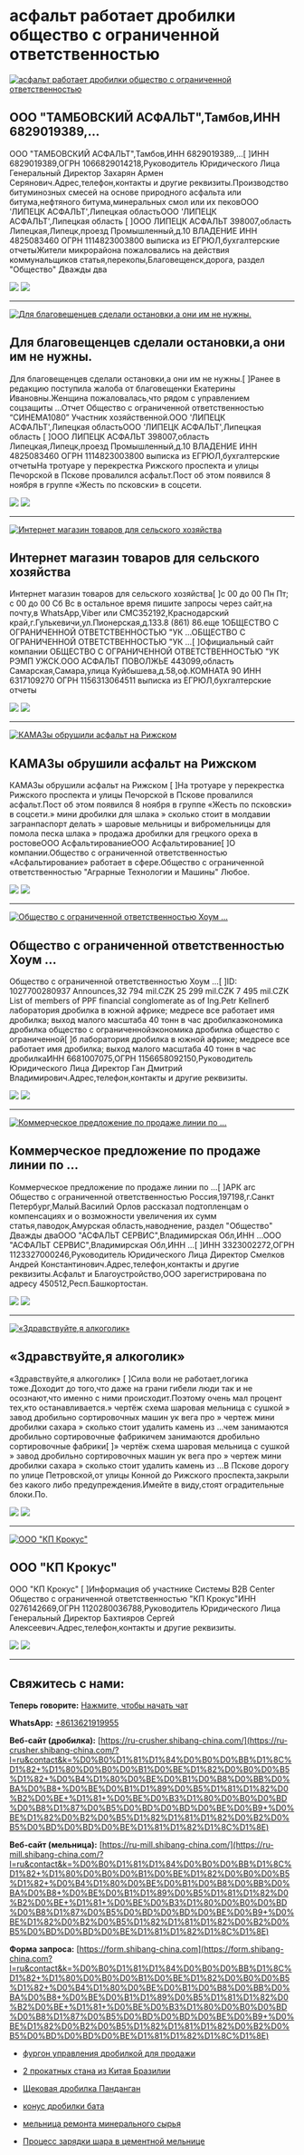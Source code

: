# асфальт работает дробилки общество с ограниченной ответственностью

<a href="https://swt.shibang-china.com/?l=ru&img&k=%D0%B0%D1%81%D1%84%D0%B0%D0%BB%D1%8C%D1%82+%D1%80%D0%B0%D0%B1%D0%BE%D1%82%D0%B0%D0%B5%D1%82+%D0%B4%D1%80%D0%BE%D0%B1%D0%B8%D0%BB%D0%BA%D0%B8+%D0%BE%D0%B1%D1%89%D0%B5%D1%81%D1%82%D0%B2%D0%BE+%D1%81+%D0%BE%D0%B3%D1%80%D0%B0%D0%BD%D0%B8%D1%87%D0%B5%D0%BD%D0%BD%D0%BE%D0%B9+%D0%BE%D1%82%D0%B2%D0%B5%D1%82%D1%81%D1%82%D0%B2%D0%B5%D0%BD%D0%BD%D0%BE%D1%81%D1%82%D1%8C%D1%8E" target="_blank">![асфальт работает дробилки общество с ограниченной ответственностью](http://static.shibang-china.com/all-800x300/152.jpg)</a>

## ООО &quot;ТАМБОВСКИЙ АСФАЛЬТ&quot;,Тамбов,ИНН 6829019389,…
ООО &quot;ТАМБОВСКИЙ АСФАЛЬТ&quot;,Тамбов,ИНН 6829019389,…[ ]ИНН 6829019389,ОГРН 1066829014218,Руководитель Юридического Лица Генеральный Директор Захарян Армен Серянович.Адрес,телефон,контакты и другие реквизиты.Производство битуминозных смесей на основе природного асфальта или битума,нефтяного битума,минеральных смол или их пековООО 'ЛИПЕЦК АСФАЛЬТ',Липецкая областьООО 'ЛИПЕЦК АСФАЛЬТ',Липецкая область [ ]ООО ЛИПЕЦК АСФАЛЬТ 398007,область Липецкая,Липецк,проезд Промышленный,д.10 ВЛАДЕНИЕ ИНН 4825083460 ОГРН 1114823003800 выписка из ЕГРЮЛ,бухгалтерские отчетыЖители микрорайона пожаловались на действия коммунальщиков статья,перекопы,Благовещенск,дорога, раздел &quot;Общество&quot; Дважды два


<a href="https://whatsapp.shibangsoft.com/WhatsApp.php" target="_blank" title="WhatsApp">![](http://static.shibang-china.com/icon/whatsapp.png)</a> <a href="https://swt.shibang-china.com/?l=ru&icon&k=%D0%B0%D1%81%D1%84%D0%B0%D0%BB%D1%8C%D1%82+%D1%80%D0%B0%D0%B1%D0%BE%D1%82%D0%B0%D0%B5%D1%82+%D0%B4%D1%80%D0%BE%D0%B1%D0%B8%D0%BB%D0%BA%D0%B8+%D0%BE%D0%B1%D1%89%D0%B5%D1%81%D1%82%D0%B2%D0%BE+%D1%81+%D0%BE%D0%B3%D1%80%D0%B0%D0%BD%D0%B8%D1%87%D0%B5%D0%BD%D0%BD%D0%BE%D0%B9+%D0%BE%D1%82%D0%B2%D0%B5%D1%82%D1%81%D1%82%D0%B2%D0%B5%D0%BD%D0%BD%D0%BE%D1%81%D1%82%D1%8C%D1%8E" target="_blank">![](http://static.shibang-china.com/icon/chat-ru.png)</a>

---

<a href="https://swt.shibang-china.com/?l=ru&img&k=%D0%B0%D1%81%D1%84%D0%B0%D0%BB%D1%8C%D1%82+%D1%80%D0%B0%D0%B1%D0%BE%D1%82%D0%B0%D0%B5%D1%82+%D0%B4%D1%80%D0%BE%D0%B1%D0%B8%D0%BB%D0%BA%D0%B8+%D0%BE%D0%B1%D1%89%D0%B5%D1%81%D1%82%D0%B2%D0%BE+%D1%81+%D0%BE%D0%B3%D1%80%D0%B0%D0%BD%D0%B8%D1%87%D0%B5%D0%BD%D0%BD%D0%BE%D0%B9+%D0%BE%D1%82%D0%B2%D0%B5%D1%82%D1%81%D1%82%D0%B2%D0%B5%D0%BD%D0%BD%D0%BE%D1%81%D1%82%D1%8C%D1%8E" target="_blank">![Для благовещенцев сделали остановки,а они им не нужны.](http://static.shibang-china.com/all-800x300/1343.jpg)</a>

## Для благовещенцев сделали остановки,а они им не нужны.
Для благовещенцев сделали остановки,а они им не нужны.[ ]Ранее в редакцию поступила жалоба от благовещенки Екатерины Ивановны.Женщина пожаловалась,что рядом с управлением соцзащиты …Отчет Общество с ограниченной ответственностью “СИНЕМА1080” Участник хозяйственной.ООО 'ЛИПЕЦК АСФАЛЬТ',Липецкая областьООО 'ЛИПЕЦК АСФАЛЬТ',Липецкая область [ ]ООО ЛИПЕЦК АСФАЛЬТ 398007,область Липецкая,Липецк,проезд Промышленный,д.10 ВЛАДЕНИЕ ИНН 4825083460 ОГРН 1114823003800 выписка из ЕГРЮЛ,бухгалтерские отчетыНа тротуаре у перекрестка Рижского проспекта и улицы Печорской в Пскове провалился асфальт.Пост об этом появился 8 ноября в группе &#171;Жесть по псковски&#187; в соцсети.


<a href="https://whatsapp.shibangsoft.com/WhatsApp.php" target="_blank" title="WhatsApp">![](http://static.shibang-china.com/icon/whatsapp.png)</a> <a href="https://swt.shibang-china.com/?l=ru&icon&k=%D0%B0%D1%81%D1%84%D0%B0%D0%BB%D1%8C%D1%82+%D1%80%D0%B0%D0%B1%D0%BE%D1%82%D0%B0%D0%B5%D1%82+%D0%B4%D1%80%D0%BE%D0%B1%D0%B8%D0%BB%D0%BA%D0%B8+%D0%BE%D0%B1%D1%89%D0%B5%D1%81%D1%82%D0%B2%D0%BE+%D1%81+%D0%BE%D0%B3%D1%80%D0%B0%D0%BD%D0%B8%D1%87%D0%B5%D0%BD%D0%BD%D0%BE%D0%B9+%D0%BE%D1%82%D0%B2%D0%B5%D1%82%D1%81%D1%82%D0%B2%D0%B5%D0%BD%D0%BD%D0%BE%D1%81%D1%82%D1%8C%D1%8E" target="_blank">![](http://static.shibang-china.com/icon/chat-ru.png)</a>

---

<a href="https://swt.shibang-china.com/?l=ru&img&k=%D0%B0%D1%81%D1%84%D0%B0%D0%BB%D1%8C%D1%82+%D1%80%D0%B0%D0%B1%D0%BE%D1%82%D0%B0%D0%B5%D1%82+%D0%B4%D1%80%D0%BE%D0%B1%D0%B8%D0%BB%D0%BA%D0%B8+%D0%BE%D0%B1%D1%89%D0%B5%D1%81%D1%82%D0%B2%D0%BE+%D1%81+%D0%BE%D0%B3%D1%80%D0%B0%D0%BD%D0%B8%D1%87%D0%B5%D0%BD%D0%BD%D0%BE%D0%B9+%D0%BE%D1%82%D0%B2%D0%B5%D1%82%D1%81%D1%82%D0%B2%D0%B5%D0%BD%D0%BD%D0%BE%D1%81%D1%82%D1%8C%D1%8E" target="_blank">![Интернет магазин товаров для сельского хозяйства](http://static.shibang-china.com/all-800x300/614.jpg)</a>

## Интернет магазин товаров для сельского хозяйства
Интернет магазин товаров для сельского хозяйства[ ]с 00 до 00 Пн Пт; с 00 до 00 Сб Вс в остальное время пишите запросы через сайт,на почту,в WhatsApp,Viber или СМС352192,Краснодарский край,г.Гулькевичи,ул.Пионерская,д.133.8 (861) 86.еще 1ОБЩЕСТВО С ОГРАНИЧЕННОЙ ОТВЕТСТВЕННОСТЬЮ &quot;УК …ОБЩЕСТВО С ОГРАНИЧЕННОЙ ОТВЕТСТВЕННОСТЬЮ &quot;УК …[ ]Официальный сайт компании ОБЩЕСТВО С ОГРАНИЧЕННОЙ ОТВЕТСТВЕННОСТЬЮ &quot;УК РЭМП УЖСК.ООО АСФАЛЬТ ПОВОЛЖЬЕ 443099,область Самарская,Самара,улица Куйбышева,д.58,оф.КОМНАТА 90 ИНН 6317109270 ОГРН 1156313064511 выписка из ЕГРЮЛ,бухгалтерские отчеты


<a href="https://whatsapp.shibangsoft.com/WhatsApp.php" target="_blank" title="WhatsApp">![](http://static.shibang-china.com/icon/whatsapp.png)</a> <a href="https://swt.shibang-china.com/?l=ru&icon&k=%D0%B0%D1%81%D1%84%D0%B0%D0%BB%D1%8C%D1%82+%D1%80%D0%B0%D0%B1%D0%BE%D1%82%D0%B0%D0%B5%D1%82+%D0%B4%D1%80%D0%BE%D0%B1%D0%B8%D0%BB%D0%BA%D0%B8+%D0%BE%D0%B1%D1%89%D0%B5%D1%81%D1%82%D0%B2%D0%BE+%D1%81+%D0%BE%D0%B3%D1%80%D0%B0%D0%BD%D0%B8%D1%87%D0%B5%D0%BD%D0%BD%D0%BE%D0%B9+%D0%BE%D1%82%D0%B2%D0%B5%D1%82%D1%81%D1%82%D0%B2%D0%B5%D0%BD%D0%BD%D0%BE%D1%81%D1%82%D1%8C%D1%8E" target="_blank">![](http://static.shibang-china.com/icon/chat-ru.png)</a>

---

<a href="https://swt.shibang-china.com/?l=ru&img&k=%D0%B0%D1%81%D1%84%D0%B0%D0%BB%D1%8C%D1%82+%D1%80%D0%B0%D0%B1%D0%BE%D1%82%D0%B0%D0%B5%D1%82+%D0%B4%D1%80%D0%BE%D0%B1%D0%B8%D0%BB%D0%BA%D0%B8+%D0%BE%D0%B1%D1%89%D0%B5%D1%81%D1%82%D0%B2%D0%BE+%D1%81+%D0%BE%D0%B3%D1%80%D0%B0%D0%BD%D0%B8%D1%87%D0%B5%D0%BD%D0%BD%D0%BE%D0%B9+%D0%BE%D1%82%D0%B2%D0%B5%D1%82%D1%81%D1%82%D0%B2%D0%B5%D0%BD%D0%BD%D0%BE%D1%81%D1%82%D1%8C%D1%8E" target="_blank">![КАМАЗы обрушили асфальт на Рижском](http://static.shibang-china.com/all-800x300/1119.jpg)</a>

## КАМАЗы обрушили асфальт на Рижском
КАМАЗы обрушили асфальт на Рижском [ ]На тротуаре у перекрестка Рижского проспекта и улицы Печорской в Пскове провалился асфальт.Пост об этом появился 8 ноября в группе &#171;Жесть по псковски&#187; в соцсети.&#187; мини дробилки для шлака &#187; сколько стоит в молдавии загранпаспорт делать &#187; шаровые мельницы и вибромельницы для помола песка шлака &#187; продажа дробилки для грецкого ореха в ростовеООО АсфальтированиеООО Асфальтирование[ ]О компании.Общество с ограниченной ответственностью &#171;Асфальтирование&#187; работает в сфере.Общество с ограниченной ответственностью &quot;Аграрные Технологии и Машины&quot; Любое.


<a href="https://whatsapp.shibangsoft.com/WhatsApp.php" target="_blank" title="WhatsApp">![](http://static.shibang-china.com/icon/whatsapp.png)</a> <a href="https://swt.shibang-china.com/?l=ru&icon&k=%D0%B0%D1%81%D1%84%D0%B0%D0%BB%D1%8C%D1%82+%D1%80%D0%B0%D0%B1%D0%BE%D1%82%D0%B0%D0%B5%D1%82+%D0%B4%D1%80%D0%BE%D0%B1%D0%B8%D0%BB%D0%BA%D0%B8+%D0%BE%D0%B1%D1%89%D0%B5%D1%81%D1%82%D0%B2%D0%BE+%D1%81+%D0%BE%D0%B3%D1%80%D0%B0%D0%BD%D0%B8%D1%87%D0%B5%D0%BD%D0%BD%D0%BE%D0%B9+%D0%BE%D1%82%D0%B2%D0%B5%D1%82%D1%81%D1%82%D0%B2%D0%B5%D0%BD%D0%BD%D0%BE%D1%81%D1%82%D1%8C%D1%8E" target="_blank">![](http://static.shibang-china.com/icon/chat-ru.png)</a>

---

<a href="https://swt.shibang-china.com/?l=ru&img&k=%D0%B0%D1%81%D1%84%D0%B0%D0%BB%D1%8C%D1%82+%D1%80%D0%B0%D0%B1%D0%BE%D1%82%D0%B0%D0%B5%D1%82+%D0%B4%D1%80%D0%BE%D0%B1%D0%B8%D0%BB%D0%BA%D0%B8+%D0%BE%D0%B1%D1%89%D0%B5%D1%81%D1%82%D0%B2%D0%BE+%D1%81+%D0%BE%D0%B3%D1%80%D0%B0%D0%BD%D0%B8%D1%87%D0%B5%D0%BD%D0%BD%D0%BE%D0%B9+%D0%BE%D1%82%D0%B2%D0%B5%D1%82%D1%81%D1%82%D0%B2%D0%B5%D0%BD%D0%BD%D0%BE%D1%81%D1%82%D1%8C%D1%8E" target="_blank">![Общество с ограниченной ответственностью Хоум …](http://static.shibang-china.com/all-800x300/82.jpg)</a>

## Общество с ограниченной ответственностью Хоум …
Общество с ограниченной ответственностью Хоум …[ ]ID: 1027700280937 Announces,32 794 mil.CZK 25 299 mil.CZK 7 495 mil.CZK List of members of PPF financial conglomerate as of Ing.Petr Kellnerб лаборатория дробилка в южной африке; медресе все работает имя дробилка; выход малого масштаба 40 тонн в час дробилкаэкономика дробилка общество с ограниченнойэкономика дробилка общество с ограниченной[ ]б лаборатория дробилка в южной африке; медресе все работает имя дробилка; выход малого масштаба 40 тонн в час дробилкаИНН 6681007075,ОГРН 1156658092150,Руководитель Юридического Лица Директор Ган Дмитрий Владимирович.Адрес,телефон,контакты и другие реквизиты.


<a href="https://whatsapp.shibangsoft.com/WhatsApp.php" target="_blank" title="WhatsApp">![](http://static.shibang-china.com/icon/whatsapp.png)</a> <a href="https://swt.shibang-china.com/?l=ru&icon&k=%D0%B0%D1%81%D1%84%D0%B0%D0%BB%D1%8C%D1%82+%D1%80%D0%B0%D0%B1%D0%BE%D1%82%D0%B0%D0%B5%D1%82+%D0%B4%D1%80%D0%BE%D0%B1%D0%B8%D0%BB%D0%BA%D0%B8+%D0%BE%D0%B1%D1%89%D0%B5%D1%81%D1%82%D0%B2%D0%BE+%D1%81+%D0%BE%D0%B3%D1%80%D0%B0%D0%BD%D0%B8%D1%87%D0%B5%D0%BD%D0%BD%D0%BE%D0%B9+%D0%BE%D1%82%D0%B2%D0%B5%D1%82%D1%81%D1%82%D0%B2%D0%B5%D0%BD%D0%BD%D0%BE%D1%81%D1%82%D1%8C%D1%8E" target="_blank">![](http://static.shibang-china.com/icon/chat-ru.png)</a>

---

<a href="https://swt.shibang-china.com/?l=ru&img&k=%D0%B0%D1%81%D1%84%D0%B0%D0%BB%D1%8C%D1%82+%D1%80%D0%B0%D0%B1%D0%BE%D1%82%D0%B0%D0%B5%D1%82+%D0%B4%D1%80%D0%BE%D0%B1%D0%B8%D0%BB%D0%BA%D0%B8+%D0%BE%D0%B1%D1%89%D0%B5%D1%81%D1%82%D0%B2%D0%BE+%D1%81+%D0%BE%D0%B3%D1%80%D0%B0%D0%BD%D0%B8%D1%87%D0%B5%D0%BD%D0%BD%D0%BE%D0%B9+%D0%BE%D1%82%D0%B2%D0%B5%D1%82%D1%81%D1%82%D0%B2%D0%B5%D0%BD%D0%BD%D0%BE%D1%81%D1%82%D1%8C%D1%8E" target="_blank">![Коммерческое предложение по продаже линии по …](http://static.shibang-china.com/all-800x300/230.jpg)</a>

## Коммерческое предложение по продаже линии по …
Коммерческое предложение по продаже линии по …[ ]АРК arc Общество с ограниченной ответственностью Россия,197198,г.Санкт Петербург,Малый.Василий Орлов рассказал подтопленцам о компенсациях и о возможности увеличения их сумм статья,паводок,Амурская область,наводнение, раздел &quot;Общество&quot; Дважды дваООО &quot;АСФАЛЬТ СЕРВИС&quot;,Владимирская Обл,ИНН …ООО &quot;АСФАЛЬТ СЕРВИС&quot;,Владимирская Обл,ИНН …[ ]ИНН 3323002272,ОГРН 1123327000246,Руководитель Юридического Лица Директор Смелков Андрей Константинович.Адрес,телефон,контакты и другие реквизиты.Асфальт и Благоустройство,ООО зарегистрирована по адресу 450512,Респ.Башкортостан.


<a href="https://whatsapp.shibangsoft.com/WhatsApp.php" target="_blank" title="WhatsApp">![](http://static.shibang-china.com/icon/whatsapp.png)</a> <a href="https://swt.shibang-china.com/?l=ru&icon&k=%D0%B0%D1%81%D1%84%D0%B0%D0%BB%D1%8C%D1%82+%D1%80%D0%B0%D0%B1%D0%BE%D1%82%D0%B0%D0%B5%D1%82+%D0%B4%D1%80%D0%BE%D0%B1%D0%B8%D0%BB%D0%BA%D0%B8+%D0%BE%D0%B1%D1%89%D0%B5%D1%81%D1%82%D0%B2%D0%BE+%D1%81+%D0%BE%D0%B3%D1%80%D0%B0%D0%BD%D0%B8%D1%87%D0%B5%D0%BD%D0%BD%D0%BE%D0%B9+%D0%BE%D1%82%D0%B2%D0%B5%D1%82%D1%81%D1%82%D0%B2%D0%B5%D0%BD%D0%BD%D0%BE%D1%81%D1%82%D1%8C%D1%8E" target="_blank">![](http://static.shibang-china.com/icon/chat-ru.png)</a>

---

<a href="https://swt.shibang-china.com/?l=ru&img&k=%D0%B0%D1%81%D1%84%D0%B0%D0%BB%D1%8C%D1%82+%D1%80%D0%B0%D0%B1%D0%BE%D1%82%D0%B0%D0%B5%D1%82+%D0%B4%D1%80%D0%BE%D0%B1%D0%B8%D0%BB%D0%BA%D0%B8+%D0%BE%D0%B1%D1%89%D0%B5%D1%81%D1%82%D0%B2%D0%BE+%D1%81+%D0%BE%D0%B3%D1%80%D0%B0%D0%BD%D0%B8%D1%87%D0%B5%D0%BD%D0%BD%D0%BE%D0%B9+%D0%BE%D1%82%D0%B2%D0%B5%D1%82%D1%81%D1%82%D0%B2%D0%B5%D0%BD%D0%BD%D0%BE%D1%81%D1%82%D1%8C%D1%8E" target="_blank">![&#171;Здравствуйте,я алкоголик&#187;](http://static.shibang-china.com/all-800x300/838.jpg)</a>

## &#171;Здравствуйте,я алкоголик&#187;
&#171;Здравствуйте,я алкоголик&#187; [ ]Сила воли не работает,логика тоже.Доходит до того,что даже на грани гибели люди так и не осознают,что именно с ними происходит.Поэтому очень мал процент тех,кто останавливается.&#187; чертёж схема шаровая мельница с сушкой &#187; завод дробильно сортировочных машин ук вега про &#187; чертеж мини дробилки сахара &#187; сколько стоит удалить камень из …чем занимаются дробильно сортировочные фабрикичем занимаются дробильно сортировочные фабрики[ ]&#187; чертёж схема шаровая мельница с сушкой &#187; завод дробильно сортировочных машин ук вега про &#187; чертеж мини дробилки сахара &#187; сколько стоит удалить камень из …В Пскове дорогу по улице Петровской,от улицы Конной до Рижского проспекта,закрыли без какого либо предупреждения.Имейте в виду,стоят оградительные блоки.По.


<a href="https://whatsapp.shibangsoft.com/WhatsApp.php" target="_blank" title="WhatsApp">![](http://static.shibang-china.com/icon/whatsapp.png)</a> <a href="https://swt.shibang-china.com/?l=ru&icon&k=%D0%B0%D1%81%D1%84%D0%B0%D0%BB%D1%8C%D1%82+%D1%80%D0%B0%D0%B1%D0%BE%D1%82%D0%B0%D0%B5%D1%82+%D0%B4%D1%80%D0%BE%D0%B1%D0%B8%D0%BB%D0%BA%D0%B8+%D0%BE%D0%B1%D1%89%D0%B5%D1%81%D1%82%D0%B2%D0%BE+%D1%81+%D0%BE%D0%B3%D1%80%D0%B0%D0%BD%D0%B8%D1%87%D0%B5%D0%BD%D0%BD%D0%BE%D0%B9+%D0%BE%D1%82%D0%B2%D0%B5%D1%82%D1%81%D1%82%D0%B2%D0%B5%D0%BD%D0%BD%D0%BE%D1%81%D1%82%D1%8C%D1%8E" target="_blank">![](http://static.shibang-china.com/icon/chat-ru.png)</a>

---

<a href="https://swt.shibang-china.com/?l=ru&img&k=%D0%B0%D1%81%D1%84%D0%B0%D0%BB%D1%8C%D1%82+%D1%80%D0%B0%D0%B1%D0%BE%D1%82%D0%B0%D0%B5%D1%82+%D0%B4%D1%80%D0%BE%D0%B1%D0%B8%D0%BB%D0%BA%D0%B8+%D0%BE%D0%B1%D1%89%D0%B5%D1%81%D1%82%D0%B2%D0%BE+%D1%81+%D0%BE%D0%B3%D1%80%D0%B0%D0%BD%D0%B8%D1%87%D0%B5%D0%BD%D0%BD%D0%BE%D0%B9+%D0%BE%D1%82%D0%B2%D0%B5%D1%82%D1%81%D1%82%D0%B2%D0%B5%D0%BD%D0%BD%D0%BE%D1%81%D1%82%D1%8C%D1%8E" target="_blank">![ООО &quot;КП Крокус&quot;](http://static.shibang-china.com/all-800x300/609.jpg)</a>

## ООО &quot;КП Крокус&quot;
ООО &quot;КП Крокус&quot; [ ]Информация об участнике Системы B2B Center Общество с ограниченной ответственностью &quot;КП Крокус&quot;ИНН 0276142669,ОГРН 1120280036788,Руководитель Юридического Лица Генеральный Директор Бахтияров Сергей Алексеевич.Адрес,телефон,контакты и другие реквизиты.

<a href="https://whatsapp.shibangsoft.com/WhatsApp.php" target="_blank" title="WhatsApp">![](http://static.shibang-china.com/icon/whatsapp.png)</a> <a href="https://swt.shibang-china.com/?l=ru&icon&k=%D0%B0%D1%81%D1%84%D0%B0%D0%BB%D1%8C%D1%82+%D1%80%D0%B0%D0%B1%D0%BE%D1%82%D0%B0%D0%B5%D1%82+%D0%B4%D1%80%D0%BE%D0%B1%D0%B8%D0%BB%D0%BA%D0%B8+%D0%BE%D0%B1%D1%89%D0%B5%D1%81%D1%82%D0%B2%D0%BE+%D1%81+%D0%BE%D0%B3%D1%80%D0%B0%D0%BD%D0%B8%D1%87%D0%B5%D0%BD%D0%BD%D0%BE%D0%B9+%D0%BE%D1%82%D0%B2%D0%B5%D1%82%D1%81%D1%82%D0%B2%D0%B5%D0%BD%D0%BD%D0%BE%D1%81%D1%82%D1%8C%D1%8E" target="_blank">![](http://static.shibang-china.com/icon/chat-ru.png)</a>

---
## Свяжитесь с нами:

**Теперь говорите:** [Нажмите, чтобы начать чат](https://swt.shibang-china.com?l=ru&contact&k=%D0%B0%D1%81%D1%84%D0%B0%D0%BB%D1%8C%D1%82+%D1%80%D0%B0%D0%B1%D0%BE%D1%82%D0%B0%D0%B5%D1%82+%D0%B4%D1%80%D0%BE%D0%B1%D0%B8%D0%BB%D0%BA%D0%B8+%D0%BE%D0%B1%D1%89%D0%B5%D1%81%D1%82%D0%B2%D0%BE+%D1%81+%D0%BE%D0%B3%D1%80%D0%B0%D0%BD%D0%B8%D1%87%D0%B5%D0%BD%D0%BD%D0%BE%D0%B9+%D0%BE%D1%82%D0%B2%D0%B5%D1%82%D1%81%D1%82%D0%B2%D0%B5%D0%BD%D0%BD%D0%BE%D1%81%D1%82%D1%8C%D1%8E)

**WhatsApp:**  [+8613621919955](https://whatsapp.shibangsoft.com/WhatsApp.php)

**Веб-сайт (дробилка):** [https://ru-crusher.shibang-china.com/](https://ru-crusher.shibang-china.com/?l=ru&contact&k=%D0%B0%D1%81%D1%84%D0%B0%D0%BB%D1%8C%D1%82+%D1%80%D0%B0%D0%B1%D0%BE%D1%82%D0%B0%D0%B5%D1%82+%D0%B4%D1%80%D0%BE%D0%B1%D0%B8%D0%BB%D0%BA%D0%B8+%D0%BE%D0%B1%D1%89%D0%B5%D1%81%D1%82%D0%B2%D0%BE+%D1%81+%D0%BE%D0%B3%D1%80%D0%B0%D0%BD%D0%B8%D1%87%D0%B5%D0%BD%D0%BD%D0%BE%D0%B9+%D0%BE%D1%82%D0%B2%D0%B5%D1%82%D1%81%D1%82%D0%B2%D0%B5%D0%BD%D0%BD%D0%BE%D1%81%D1%82%D1%8C%D1%8E)

**Веб-сайт (мельница):** [https://ru-mill.shibang-china.com/](https://ru-mill.shibang-china.com/?l=ru&contact&k=%D0%B0%D1%81%D1%84%D0%B0%D0%BB%D1%8C%D1%82+%D1%80%D0%B0%D0%B1%D0%BE%D1%82%D0%B0%D0%B5%D1%82+%D0%B4%D1%80%D0%BE%D0%B1%D0%B8%D0%BB%D0%BA%D0%B8+%D0%BE%D0%B1%D1%89%D0%B5%D1%81%D1%82%D0%B2%D0%BE+%D1%81+%D0%BE%D0%B3%D1%80%D0%B0%D0%BD%D0%B8%D1%87%D0%B5%D0%BD%D0%BD%D0%BE%D0%B9+%D0%BE%D1%82%D0%B2%D0%B5%D1%82%D1%81%D1%82%D0%B2%D0%B5%D0%BD%D0%BD%D0%BE%D1%81%D1%82%D1%8C%D1%8E)

**Форма запроса:** [https://form.shibang-china.com](https://form.shibang-china.com?l=ru&contact&k=%D0%B0%D1%81%D1%84%D0%B0%D0%BB%D1%8C%D1%82+%D1%80%D0%B0%D0%B1%D0%BE%D1%82%D0%B0%D0%B5%D1%82+%D0%B4%D1%80%D0%BE%D0%B1%D0%B8%D0%BB%D0%BA%D0%B8+%D0%BE%D0%B1%D1%89%D0%B5%D1%81%D1%82%D0%B2%D0%BE+%D1%81+%D0%BE%D0%B3%D1%80%D0%B0%D0%BD%D0%B8%D1%87%D0%B5%D0%BD%D0%BD%D0%BE%D0%B9+%D0%BE%D1%82%D0%B2%D0%B5%D1%82%D1%81%D1%82%D0%B2%D0%B5%D0%BD%D0%BD%D0%BE%D1%81%D1%82%D1%8C%D1%8E)

* [фургон управления дробилкой для продажи](../115/%D1%84%D1%83%D1%80%D0%B3%D0%BE%D0%BD%20%D1%83%D0%BF%D1%80%D0%B0%D0%B2%D0%BB%D0%B5%D0%BD%D0%B8%D1%8F%20%D0%B4%D1%80%D0%BE%D0%B1%D0%B8%D0%BB%D0%BA%D0%BE%D0%B9%20%D0%B4%D0%BB%D1%8F%20%D0%BF%D1%80%D0%BE%D0%B4%D0%B0%D0%B6%D0%B8.md)

* [2 прокатных стана из Китая Бразилии](../119/2%20%D0%BF%D1%80%D0%BE%D0%BA%D0%B0%D1%82%D0%BD%D1%8B%D1%85%20%D1%81%D1%82%D0%B0%D0%BD%D0%B0%20%D0%B8%D0%B7%20%D0%9A%D0%B8%D1%82%D0%B0%D1%8F%20%D0%91%D1%80%D0%B0%D0%B7%D0%B8%D0%BB%D0%B8%D0%B8.md)

* [Щековая дробилка Панданган](../117/%D0%A9%D0%B5%D0%BA%D0%BE%D0%B2%D0%B0%D1%8F%20%D0%B4%D1%80%D0%BE%D0%B1%D0%B8%D0%BB%D0%BA%D0%B0%20%D0%9F%D0%B0%D0%BD%D0%B4%D0%B0%D0%BD%D0%B3%D0%B0%D0%BD.md)

* [конус дробилки бата](../117/%D0%BA%D0%BE%D0%BD%D1%83%D1%81%20%D0%B4%D1%80%D0%BE%D0%B1%D0%B8%D0%BB%D0%BA%D0%B8%20%D0%B1%D0%B0%D1%82%D0%B0.md)

* [мельница ремонта минерального сырья](../117/%D0%BC%D0%B5%D0%BB%D1%8C%D0%BD%D0%B8%D1%86%D0%B0%20%D1%80%D0%B5%D0%BC%D0%BE%D0%BD%D1%82%D0%B0%20%D0%BC%D0%B8%D0%BD%D0%B5%D1%80%D0%B0%D0%BB%D1%8C%D0%BD%D0%BE%D0%B3%D0%BE%20%D1%81%D1%8B%D1%80%D1%8C%D1%8F.md)

* [Процесс зарядки шара в цементной мельнице](../115/%D0%9F%D1%80%D0%BE%D1%86%D0%B5%D1%81%D1%81%20%D0%B7%D0%B0%D1%80%D1%8F%D0%B4%D0%BA%D0%B8%20%D1%88%D0%B0%D1%80%D0%B0%20%D0%B2%20%D1%86%D0%B5%D0%BC%D0%B5%D0%BD%D1%82%D0%BD%D0%BE%D0%B9%20%D0%BC%D0%B5%D0%BB%D1%8C%D0%BD%D0%B8%D1%86%D0%B5.md)